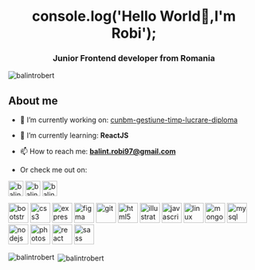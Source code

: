 <h1 align="center">console.log('Hello World👋,I'm Robi');</h1>
<h3 align="center">Junior Frontend developer from Romania</h3>

<p align="left"> <img src="https://komarev.com/ghpvc/?username=balintrobert" alt="balintrobert" /> </p>

<h2>About me</h2>

- 🔭 I’m currently working on: [cunbm-gestiune-timp-lucrare-diploma](https://github.com/balintrobert/cunbm-gestiune-timp-lucrare-diploma)

- 🌱 I’m currently learning: **ReactJS**

- 📫 How to reach me: **balint.robi97@gmail.com**

- Or check me out on:
<p align="left">
<a href="https://linkedin.com/in/balint-robert" target="blank"><img align="center" src="https://cdn.jsdelivr.net/npm/simple-icons@3.0.1/icons/linkedin.svg" alt="balint-robert" height="30" width="30" /></a>
<a href="https://fb.com/balintrobii" target="blank"><img align="center" src="https://cdn.jsdelivr.net/npm/simple-icons@3.0.1/icons/facebook.svg" alt="balintrobii" height="30" width="30" /></a>
<a href="https://instagram.com/balintrobii" target="blank"><img align="center" src="https://cdn.jsdelivr.net/npm/simple-icons@3.0.1/icons/instagram.svg" alt="balintrobii" height="30" width="30" /></a>
</p>

<p align="left"><img src="https://devicons.github.io/devicon/devicon.git/icons/bootstrap/bootstrap-plain.svg" alt="bootstrap" width="40" height="40"/> <img src="https://devicons.github.io/devicon/devicon.git/icons/css3/css3-original-wordmark.svg" alt="css3" width="40" height="40"/> <img src="https://devicons.github.io/devicon/devicon.git/icons/express/express-original-wordmark.svg" alt="express" width="40" height="40"/> <img src="https://www.vectorlogo.zone/logos/figma/figma-icon.svg" alt="figma" width="40" height="40"/> <img src="https://www.vectorlogo.zone/logos/git-scm/git-scm-icon.svg" alt="git" width="40" height="40"/> <img src="https://devicons.github.io/devicon/devicon.git/icons/html5/html5-original-wordmark.svg" alt="html5" width="40" height="40"/> <img src="https://www.vectorlogo.zone/logos/adobe_illustrator/adobe_illustrator-icon.svg" alt="illustrator" width="40" height="40"/> <img src="https://devicons.github.io/devicon/devicon.git/icons/javascript/javascript-original.svg" alt="javascript" width="40" height="40"/> <img src="https://devicons.github.io/devicon/devicon.git/icons/linux/linux-original.svg" alt="linux" width="40" height="40"/> <img src="https://devicons.github.io/devicon/devicon.git/icons/mongodb/mongodb-original-wordmark.svg" alt="mongodb" width="40" height="40"/> <img src="https://devicons.github.io/devicon/devicon.git/icons/mysql/mysql-original-wordmark.svg" alt="mysql" width="40" height="40"/> <img src="https://devicons.github.io/devicon/devicon.git/icons/nodejs/nodejs-original-wordmark.svg" alt="nodejs" width="40" height="40"/> <img src="https://devicons.github.io/devicon/devicon.git/icons/photoshop/photoshop-plain.svg" alt="photoshop" width="40" height="40"/> <img src="https://devicons.github.io/devicon/devicon.git/icons/react/react-original-wordmark.svg" alt="react" width="40" height="40"/> <img src="https://devicons.github.io/devicon/devicon.git/icons/sass/sass-original.svg" alt="sass" width="40" height="40"/></p><p><img align="left" src="https://github-readme-stats.vercel.app/api/top-langs/?username=balintrobert&layout=compact&hide=html" alt="balintrobert" /></p>

<p>&nbsp;<img align="center" src="https://github-readme-stats.vercel.app/api?username=balintrobert&show_icons=true" alt="balintrobert" /></p>

